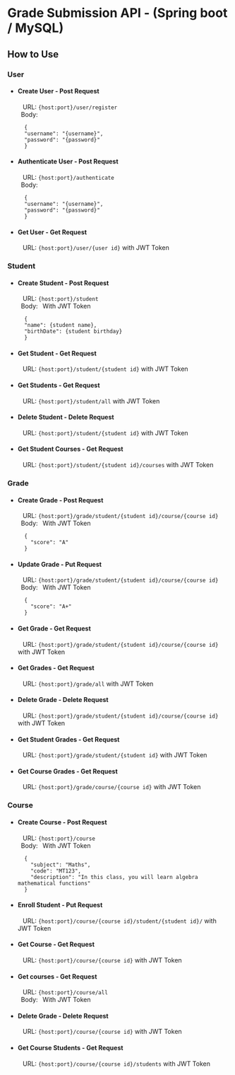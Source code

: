 # Grade Submission API - (Spring boot / MySQL)

## How to Use

### User

* #### Create User - Post Request
  &ensp; URL:
    ```{host:port}/user/register```\
  &ensp;Body:
    ```
      {
      "username": "{username}",
      "password": "{password}"
      }
    ```
* #### Authenticate User - Post Request
  &ensp; URL:
    ```{host:port}/authenticate```\
  &ensp;Body:
    ```
      {
      "username": "{username}",
      "password": "{password}"
      }
    ```
* #### Get User - Get Request
  &ensp; URL:
    ```{host:port}/user/{user id}``` with JWT Token

### Student

* #### Create Student - Post Request

  &ensp; URL:
    ```{host:port}/student```\
  &ensp;Body: &ensp;With JWT Token

    ```
      {
      "name": {student name},
      "birthDate": {student birthday}
      }
    ```

* #### Get Student - Get Request
   &ensp; URL:
    ```{host:port}/student/{student id}``` with JWT Token

* #### Get Students - Get Request
  &ensp; URL:
    ```{host:port}/student/all``` with JWT Token

* #### Delete Student - Delete Request
  &ensp; URL:
    ```{host:port}/student/{student id}``` with JWT Token

* #### Get Student Courses - Get Request
  &ensp; URL:
    ```{host:port}/student/{student id}/courses``` with JWT Token

### Grade

* #### Create Grade - Post Request

  &ensp; URL:
    ```{host:port}/grade/student/{student id}/course/{course id}```\
  &ensp;Body: &ensp;With JWT Token

    ```
      {
        "score": "A"
      }
    ```

* #### Update Grade - Put Request

  &ensp; URL:
    ```{host:port}/grade/student/{student id}/course/{course id}```\
  &ensp;Body: &ensp;With JWT Token

    ```
      {
        "score": "A+"
      }
    ```

* #### Get Grade - Get Request
  &ensp; URL:
    ```{host:port}/grade/student/{student id}/course/{course id}``` with JWT Token

* #### Get Grades - Get Request
  &ensp; URL:
    ```{host:port}/grade/all``` with JWT Token

* #### Delete Grade - Delete Request
  &ensp; URL:
    ```{host:port}/grade/student/{student id}/course/{course id}``` with JWT Token

* #### Get Student Grades - Get Request
  &ensp; URL:
    ```{host:port}/grade/student/{student id}``` with JWT Token
* #### Get Course Grades - Get Request
  &ensp; URL:
    ```{host:port}/grade/course/{course id}``` with JWT Token

### Course

* #### Create Course - Post Request

  &ensp; URL:
    ```{host:port}/course```\
  &ensp;Body: &ensp;With JWT Token

    ```
      {
        "subject": "Maths",
        "code": "MT123",
        "description": "In this class, you will learn algebra mathematical functions"
      }
    ```

* #### Enroll Student - Put Request

  &ensp; URL:
    ```{host:port}/course/{course id}/student/{student id}/``` with JWT Token

* #### Get Course - Get Request
  &ensp; URL:
    ```{host:port}/course/{course id}``` with JWT Token

* #### Get courses - Get Request
  &ensp; URL:
    ```{host:port}/course/all```\
  &ensp;Body: &ensp;With JWT Token

* #### Delete Grade - Delete Request
  &ensp; URL:
    ```{host:port}/course/{course id}``` with JWT Token

* #### Get Course Students - Get Request
  &ensp; URL:
    ```{host:port}/course/{course id}/students``` with JWT Token
